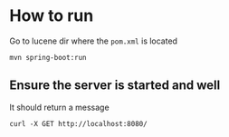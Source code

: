 # How to run 

Go to lucene dir where the `pom.xml` is located

```
mvn spring-boot:run
```

## Ensure the server is started and well 

It should return a message

```
curl -X GET http://localhost:8080/
```
